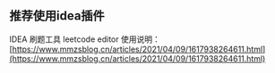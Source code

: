 ## 推荐使用idea插件
IDEA 刷题工具 leetcode editor 使用说明：
[https://www.mmzsblog.cn/articles/2021/04/09/1617938264611.html](https://www.mmzsblog.cn/articles/2021/04/09/1617938264611.html)



